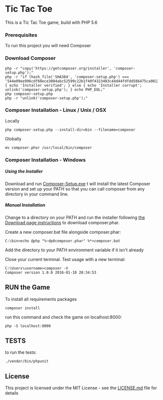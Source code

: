 # Tic Tac Toe

This is a Tic Tac Toe game, build with PHP 5.6

### Prerequisites

To run this project you will need Composer

### Download Composer

```
php -r "copy('https://getcomposer.org/installer', 'composer-setup.php');"
php -r "if (hash_file('SHA384', 'composer-setup.php') === '544e09ee996cdf60ece3804abc52599c22b1f40f4323403c44d44fdfdd586475ca9813a858088ffbc1f233e9b180f061') { echo 'Installer verified'; } else { echo 'Installer corrupt'; unlink('composer-setup.php'); } echo PHP_EOL;"
php composer-setup.php
php -r "unlink('composer-setup.php');"
```

### Composer Installation - Linux / Unix / OSX

Locally

```
php composer-setup.php --install-dir=bin --filename=composer
```

Globally

```
mv composer.phar /usr/local/bin/composer
```

### Composer Installation - Windows

##### Using the Installer

Download and run  [Composer-Setup.exe](https://getcomposer.org/Composer-Setup.exe) t will install the latest Composer version and set up your PATH so that you can call composer from any directory in your command line.

##### Manual Installation

Change to a directory on your PATH and run the installer following [the Download page instructions](https://getcomposer.org/download/) to download composer.phar.

Create a new composer.bat file alongside composer.phar:

```
C:\bin>echo @php "%~dp0composer.phar" %*>composer.bat
```

Add the directory to your PATH environment variable if it isn't already

Close your current terminal. Test usage with a new terminal:

```
C:\Users\username>composer -V
Composer version 1.0.0 2016-01-10 20:34:53
```

## RUN the Game

To install all requirements packages

```
composer install
```

run this command and check the game on localhost:8000:

```
php -S localhost:8000
```

## TESTS

to run the tests:

```
./vendor/bin/phpunit
```

## License

This project is licensed under the MIT License - see the [LICENSE.md](LICENSE.md) file for details